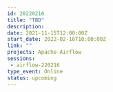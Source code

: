 ```yaml
---
id: 20220216
title: "TBD"
description: 
date: 2021-11-15T12:00:00Z
start_date: 2022-02-16T10:00:00Z
link: "" 
projects: Apache Airflow
sessions: 
 - airflow-220216
type_event: Online
status: upcoming
---
```



